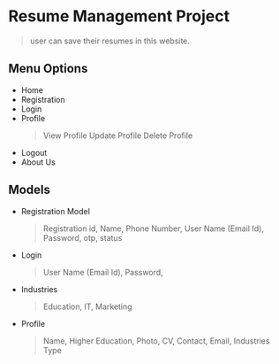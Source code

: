 # Resume Management Project
>user can save their resumes in this website.

## Menu Options
- Home
- Registration
- Login
- Profile
  > View Profile
  > Update Profile
  > Delete Profile
- Logout
- About Us

## Models
- Registration Model
  > Registration id,
  > Name,
  > Phone Number,
  > User Name (Email Id),
  > Password,
  > otp,
  > status
- Login
  > User Name (Email Id),
  > Password,
- Industries
  > Education,
  > IT,
  > Marketing
- Profile
  > Name,
  > Higher Education,
  > Photo,
  > CV,
  > Contact,
  > Email,
  > Industries Type
  
  
